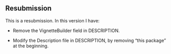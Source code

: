 ## Resubmission
This is a resubmission. In this version I have:

* Remove the VignetteBuilder field in DESCRIPTION.

* Modify the Description file in DESCRIPTION, by removing “this package” at the beginning.